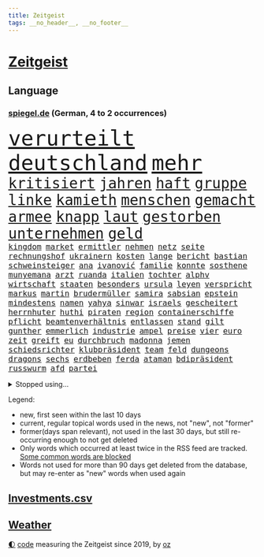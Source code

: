 ```yaml
---
title: Zeitgeist
tags: __no_header__, __no_footer__
---
```


# [Zeitgeist](https://oliz.io/zeitgeist/)

## Language

<h3><a href="https://www.spiegel.de" target="_blank">spiegel.de</a> (German, 4 to 2 occurrences)</h3>
<p style="font-family:monospace">
<span style="font-size:32pt"><a href="news_links.html#verurteilt" class="current">verurteilt</a></span>
<span style="font-size:32pt"><a href="news_links.html#deutschland" class="current">deutschland</a></span>
<span style="font-size:32pt"><a href="news_links.html#mehr" class="current">mehr</a></span>
<br>
<span style="font-size:22pt"><a href="news_links.html#kritisiert" class="current">kritisiert</a></span>
<span style="font-size:22pt"><a href="news_links.html#jahren" class="current">jahren</a></span>
<span style="font-size:22pt"><a href="news_links.html#haft" class="current">haft</a></span>
<span style="font-size:22pt"><a href="news_links.html#gruppe" class="current">gruppe</a></span>
<span style="font-size:22pt"><a href="news_links.html#linke" class="current">linke</a></span>
<span style="font-size:22pt"><a href="news_links.html#kamieth" class="new">kamieth</a></span>
<span style="font-size:22pt"><a href="news_links.html#menschen" class="current">menschen</a></span>
<span style="font-size:22pt"><a href="news_links.html#gemacht" class="current">gemacht</a></span>
<span style="font-size:22pt"><a href="news_links.html#armee" class="current">armee</a></span>
<span style="font-size:22pt"><a href="news_links.html#knapp" class="current">knapp</a></span>
<span style="font-size:22pt"><a href="news_links.html#laut" class="current">laut</a></span>
<span style="font-size:22pt"><a href="news_links.html#gestorben" class="current">gestorben</a></span>
<span style="font-size:22pt"><a href="news_links.html#unternehmen" class="current">unternehmen</a></span>
<span style="font-size:22pt"><a href="news_links.html#geld" class="current">geld</a></span>
<br>
<span style="font-size:12pt"><a href="news_links.html#kingdom" class="current">kingdom</a></span>
<span style="font-size:12pt"><a href="news_links.html#market" class="new">market</a></span>
<span style="font-size:12pt"><a href="news_links.html#ermittler" class="current">ermittler</a></span>
<span style="font-size:12pt"><a href="news_links.html#nehmen" class="current">nehmen</a></span>
<span style="font-size:12pt"><a href="news_links.html#netz" class="current">netz</a></span>
<span style="font-size:12pt"><a href="news_links.html#seite" class="current">seite</a></span>
<span style="font-size:12pt"><a href="news_links.html#rechnungshof" class="new">rechnungshof</a></span>
<span style="font-size:12pt"><a href="news_links.html#ukrainern" class="current">ukrainern</a></span>
<span style="font-size:12pt"><a href="news_links.html#kosten" class="current">kosten</a></span>
<span style="font-size:12pt"><a href="news_links.html#lange" class="current">lange</a></span>
<span style="font-size:12pt"><a href="news_links.html#bericht" class="current">bericht</a></span>
<span style="font-size:12pt"><a href="news_links.html#bastian" class="new">bastian</a></span>
<span style="font-size:12pt"><a href="news_links.html#schweinsteiger" class="new">schweinsteiger</a></span>
<span style="font-size:12pt"><a href="news_links.html#ana" class="new">ana</a></span>
<span style="font-size:12pt"><a href="news_links.html#ivanović" class="new">ivanović</a></span>
<span style="font-size:12pt"><a href="news_links.html#familie" class="current">familie</a></span>
<span style="font-size:12pt"><a href="news_links.html#konnte" class="current">konnte</a></span>
<span style="font-size:12pt"><a href="news_links.html#sosthene" class="new">sosthene</a></span>
<span style="font-size:12pt"><a href="news_links.html#munyemana" class="new">munyemana</a></span>
<span style="font-size:12pt"><a href="news_links.html#arzt" class="current">arzt</a></span>
<span style="font-size:12pt"><a href="news_links.html#ruanda" class="current">ruanda</a></span>
<span style="font-size:12pt"><a href="news_links.html#italien" class="current">italien</a></span>
<span style="font-size:12pt"><a href="news_links.html#tochter" class="current">tochter</a></span>
<span style="font-size:12pt"><a href="news_links.html#alphv" class="new">alphv</a></span>
<span style="font-size:12pt"><a href="news_links.html#wirtschaft" class="current">wirtschaft</a></span>
<span style="font-size:12pt"><a href="news_links.html#staaten" class="current">staaten</a></span>
<span style="font-size:12pt"><a href="news_links.html#besonders" class="current">besonders</a></span>
<span style="font-size:12pt"><a href="news_links.html#ursula" class="current">ursula</a></span>
<span style="font-size:12pt"><a href="news_links.html#leyen" class="current">leyen</a></span>
<span style="font-size:12pt"><a href="news_links.html#verspricht" class="current">verspricht</a></span>
<span style="font-size:12pt"><a href="news_links.html#markus" class="current">markus</a></span>
<span style="font-size:12pt"><a href="news_links.html#martin" class="current">martin</a></span>
<span style="font-size:12pt"><a href="news_links.html#brudermüller" class="new">brudermüller</a></span>
<span style="font-size:12pt"><a href="news_links.html#samira" class="new">samira</a></span>
<span style="font-size:12pt"><a href="news_links.html#sabsian" class="new">sabsian</a></span>
<span style="font-size:12pt"><a href="news_links.html#epstein" class="current">epstein</a></span>
<span style="font-size:12pt"><a href="news_links.html#mindestens" class="current">mindestens</a></span>
<span style="font-size:12pt"><a href="news_links.html#namen" class="current">namen</a></span>
<span style="font-size:12pt"><a href="news_links.html#yahya" class="current">yahya</a></span>
<span style="font-size:12pt"><a href="news_links.html#sinwar" class="current">sinwar</a></span>
<span style="font-size:12pt"><a href="news_links.html#israels" class="current">israels</a></span>
<span style="font-size:12pt"><a href="news_links.html#gescheitert" class="current">gescheitert</a></span>
<span style="font-size:12pt"><a href="news_links.html#herrnhuter" class="new">herrnhuter</a></span>
<span style="font-size:12pt"><a href="news_links.html#huthi" class="new">huthi</a></span>
<span style="font-size:12pt"><a href="news_links.html#piraten" class="new">piraten</a></span>
<span style="font-size:12pt"><a href="news_links.html#region" class="current">region</a></span>
<span style="font-size:12pt"><a href="news_links.html#containerschiffe" class="current">containerschiffe</a></span>
<span style="font-size:12pt"><a href="news_links.html#pflicht" class="current">pflicht</a></span>
<span style="font-size:12pt"><a href="news_links.html#beamtenverhältnis" class="new">beamtenverhältnis</a></span>
<span style="font-size:12pt"><a href="news_links.html#entlassen" class="current">entlassen</a></span>
<span style="font-size:12pt"><a href="news_links.html#stand" class="current">stand</a></span>
<span style="font-size:12pt"><a href="news_links.html#gilt" class="current">gilt</a></span>
<span style="font-size:12pt"><a href="news_links.html#gunther" class="new">gunther</a></span>
<span style="font-size:12pt"><a href="news_links.html#emmerlich" class="new">emmerlich</a></span>
<span style="font-size:12pt"><a href="news_links.html#industrie" class="current">industrie</a></span>
<span style="font-size:12pt"><a href="news_links.html#ampel" class="current">ampel</a></span>
<span style="font-size:12pt"><a href="news_links.html#preise" class="current">preise</a></span>
<span style="font-size:12pt"><a href="news_links.html#vier" class="current">vier</a></span>
<span style="font-size:12pt"><a href="news_links.html#euro" class="current">euro</a></span>
<span style="font-size:12pt"><a href="news_links.html#zeit" class="current">zeit</a></span>
<span style="font-size:12pt"><a href="news_links.html#greift" class="current">greift</a></span>
<span style="font-size:12pt"><a href="news_links.html#eu" class="current">eu</a></span>
<span style="font-size:12pt"><a href="news_links.html#durchbruch" class="current">durchbruch</a></span>
<span style="font-size:12pt"><a href="news_links.html#madonna" class="current">madonna</a></span>
<span style="font-size:12pt"><a href="news_links.html#jemen" class="current">jemen</a></span>
<span style="font-size:12pt"><a href="news_links.html#schiedsrichter" class="current">schiedsrichter</a></span>
<span style="font-size:12pt"><a href="news_links.html#klubpräsident" class="current">klubpräsident</a></span>
<span style="font-size:12pt"><a href="news_links.html#team" class="current">team</a></span>
<span style="font-size:12pt"><a href="news_links.html#feld" class="current">feld</a></span>
<span style="font-size:12pt"><a href="news_links.html#dungeons" class="new">dungeons</a></span>
<span style="font-size:12pt"><a href="news_links.html#dragons" class="new">dragons</a></span>
<span style="font-size:12pt"><a href="news_links.html#sechs" class="current">sechs</a></span>
<span style="font-size:12pt"><a href="news_links.html#erdbeben" class="current">erdbeben</a></span>
<span style="font-size:12pt"><a href="news_links.html#ferda" class="new">ferda</a></span>
<span style="font-size:12pt"><a href="news_links.html#ataman" class="new">ataman</a></span>
<span style="font-size:12pt"><a href="news_links.html#bdipräsident" class="new">bdipräsident</a></span>
<span style="font-size:12pt"><a href="news_links.html#russwurm" class="new">russwurm</a></span>
<span style="font-size:12pt"><a href="news_links.html#afd" class="current">afd</a></span>
<span style="font-size:12pt"><a href="news_links.html#partei" class="current">partei</a></span>
</p>
<details>
<summary>Stopped using...</summary>
<p class="former" style="font-size:12pt">
einiges(1155) atmosphäre(1153) konfrontiert(1153) kritisierte(1153) polizist(1153) soziale(1153) vergeben(1153) völlig(1153) kurzem(1152) twitter(1152) aufgeben(1151) dadurch(1151) diskutieren(1151) registriert(1151) welchem(1151) aufgerufen(1150) beobachtet(1150) entdecken(1150) genommen(1150) heftig(1150) nötig(1150) untersagt(1150) verschiebt(1150) verweigert(1150) amerikaner(1149) gründer(1149) mannes(1149) prüfung(1149) weltweiten(1149) zuversicht(1149) beamte(1148) eskalation(1148) fuß(1148) gestohlen(1148) gutachten(1148) umfeld(1148) wege(1148) ziemlich(1148) abgang(1147) berichterstattung(1147) engagement(1147) gefasst(1147) geholfen(1147) meldete(1147) schaltet(1147) vermutlich(1147) 2000(1146) armut(1146) aussicht(1146) dementiert(1146) dominiert(1146) landen(1146) stimme(1146) strafen(1146) unbekannten(1146) and(1145) berühmt(1145) dauerhaft(1145) demokraten(1145) klimaneutral(1145) saudiarabien(1145) uhr(1145) zverev(1145) präsentieren(1144) spanier(1144) stich(1144) überwinden(1144) bedenken(1143) enttäuscht(1143) mahnt(1143) queen(1143) stürmer(1143) trafen(1143) öffnen(1143) bedeutung(1142) betreiber(1142) kalifornien(1142) nutzer(1142) endgültig(1141) kämpfer(1141) leute(1141) lüge(1141) verändern(1141) wies(1141) deutet(1139) gaben(1139) vorsprung(1139) appell(1137) bekämpfen(1137) hubertus(1137) august(1136) besuchen(1136) nord(1136) üben(1136) distanz(1135) entscheidenden(1135) ii(1135) siegen(1135) kindes(1134) william(1133) belegen(1132) streitet(1131) ähnlich(1129) betont(1128) februar(1128) beschlagnahmt(1126) königin(1125) trauert(1125) ausrüstung(1124) dein(1121) holte(1120) journalist(1120) museum(1120) eigenes(1119) teilnahme(1119) ämter(1118) koalitionspartner(1115) niedrig(1115) besteht(1108) georg(1107) staatlichen(1101) elizabeth(1097) mängel(1085) gelangen(1084) regelmäßig(1084) westliche(1042) carlos(1007) notstand(1001) long(974) unis(966) angebote(965) werte(956) waldbrände(920) videoaufnahmen(914) lehren(911) kolumbien(903) flohen(902) novak(897) zerstörte(888) auswärtige(885) ohnehin(884) djoković(881) kroatien(881) grundsätzlich(879) superstars(857) weibliche(846) zerstörten(845) musks(839) ali(830) realität(830) mike(820) preiserhöhungen(811) getöteten(807) irritiert(806) medwedew(795) ruhestand(785) energiekrise(781) rwe(780) empfehlen(778) hendrik(775) 200000(774) volksverhetzung(772) rosa(769) inklusive(765) hals(764) russisches(753) kürzer(744) gewaltsamen(740) geringer(739) schärfere(735) laura(732) einfacher(731) energiekonzern(729) mache(728) lehrerinnen(724) einziger(722) kretschmann(720) sank(720) lieferung(717) öffentlichrechtlichen(717) pink(714) kriegs(713) kanzlers(708) einrichtungen(702) propaganda(701) inhalte(692) trockenheit(689) desto(687) großbrand(680) explosionen(677) krankheiten(675) filmemacher(673) journalismus(670) westens(665) 40000(654) fluss(636) unmittelbar(634) besetzte(630) hochrangigen(627) nebenbei(627) künstlerin(625) todes(623) töchter(622) bewusst(613) kalt(602) bezeichnen(600) drohe(593) anschuldigungen(590) haare(589) vermisster(583) recherchen(581) verhängnis(575) erfurt(570) konzerte(569) el(566) gefällt(566) viral(566) 1200(561) besitzt(561) mordfall(561) zunahme(556) ramelow(542) verheerend(542) idol(539) grundschule(538) 54(537) valley(534) 86(533) vermissten(532) neustart(528) thüringens(528) geschichtenewsletter(518) demenz(515) kostete(513) kämpferisch(513) vernichtet(509) landwirtschaft(506) scheiterten(496) effekt(490) fronten(490) erhielten(484) notruf(481) werben(479) beseitigt(475) bellingham(467) jude(467) tobias(465) ukrainerusslandnews(465) größeres(462) jüngst(458) klettert(455) bussen(452) feierten(451) gerechtfertigt(451) konten(448) fortschritt(441) beobachter(439) ausgestattet(438) winzer(434) spiegelrecherche(432) kurzen(424) standard(422) entführen(420) immobilienkonzern(420) direktor(418) parolen(418) carter(413) knappe(413) kocht(413) manipuliert(413) ausgegeben(410) angewiesen(407) baustellen(399) eric(390) ausgemacht(387) gleise(386) as(385) transportiert(383) ausharren(382) trotzen(376) 4(375) serben(374) singt(374) gedroht(372) schränken(371) ausgabe(369) djokovic(369) siemens(368) wechselte(368) verdoppeln(367) roland(363) steigern(363) 1991(362) interviews(362) saarlouis(362) verbannt(357) supermarkt(356) begleitung(354) traut(352) opfers(351) erheblichen(350) wiener(348) hürde(346) kandidieren(346) pedro(346) steine(346) leblos(344) aufgefallen(340) gelder(336) lockt(336) bruchteil(335) nhl(335) sensation(334) viertagewoche(334) genehmigungen(333) nepal(333) flasche(329) geschadet(329) überflüssig(329) amtsantritt(328) geschwister(328) christdemokraten(326) reihen(326) prozesse(325) ausstand(324) forscherteam(324) djirsarai(321) fdpgeneralsekretär(321) elektrische(320) heiligen(320) komplizierten(320) herstellers(319) grünenchefin(318) eiltempo(317) profifußball(316) freier(314) ständig(313) erneuter(311) alcaraz(310) konto(309) attackierte(307) autofahren(307) erschüttern(307) leon(306) anderson(305) 5000(304) fridays(304) highlight(304) manöver(304) steigert(303) ausgerufen(302) angestiegen(301) aufbruch(301) bundesweiten(301) gedemütigt(301) dhl(298) eskalierte(297) niederösterreich(297) militäreinsatz(296) azubis(295) aktive(294) insekten(294) stürmte(293) 46(290) berlinkreuzberg(287) coup(287) hitzewelle(284) kommentare(281) toll(281) weltmeisterin(279) leiterin(277) ausflug(276) blüht(275) spiegelreport(275) rio(274) austritt(273) glücklicher(273) sportliche(273) stürme(272) 30000(269) genervt(269) wagenknechts(267) prioritäten(266) begeben(264) trinkwasser(264) akkus(262) germany(260) beeinflussen(259) gewartet(259) saisonstart(259) genaue(254) mutterkonzern(254) regulierung(254) 55jährige(253) baugenehmigungen(252) angelegenheit(251) denkmal(251) hohes(251) tatwaffe(250) wirksam(250) kollidiert(248) daniil(247) france(247) veränderungen(246) wiederwahl(246) fehlern(245) glas(245) brachten(243) ticket(243) wrack(242) taiwans(240) linkspartei(239) zeuge(239) schwachstelle(238) zuständigen(238) prosieben(236) bijan(235) veröffentlichte(233) 33jähriger(232) aufschwung(232) eintreffen(232) solaranlagen(232) linkenchef(231) tauben(231) fraktionen(229) solar(229) turin(226) schulze(223) sponsor(223) wärmepumpe(223) luxus(222) renommierter(222) samuel(222) erforscht(220) gegend(217) chips(216) eingeschlagen(216) sportart(215) vergebung(214) hessens(213) billig(212) kfw(212) spürt(212) eskalieren(211) tennisspielerin(211) testspiel(209) versteckt(209) plastikmüll(208) arktis(207) mischen(207) mohamed(207) radikalisierung(206) ken(204) till(203) waldbränden(203) motorräder(202) strompreise(202) genießen(200) lee(199) beschleunigen(198) drohnenangriffe(198) umbenennung(197) weltwetterorganisation(197) gelände(196) mangelware(195) heiklen(194) naturschutz(193) absetzung(191) kalender(191) uskapitol(191) schwärmt(190) arne(189) blockt(189) flüchtlingszahlen(189) pessimistisch(189) yeboah(188) blume(187) mohammed(187) schläge(187) stichwahl(187) tritte(187) wärme(187) einzusetzen(186) ausschließen(185) pfleger(185) uruguay(185) acker(184) mangelnden(184) qualifiziert(184) unzulässig(184) versagte(184) länderspiel(183) sizilien(182) +(181) herkunft(180) aussah(179) scharfen(179) wuchs(178) zahlungen(178) gespielt(177) nachtzug(177) scott(177) abenteuer(176) ätna(174) schlepper(173) sánchez(173) vorläufigen(173) rumort(172) titelgewinn(172) defizite(171) jannik(171) jet(171) kurve(171) schlagersängerin(171) sinner(171) missstände(170) talente(169) zwanzig(169) 78(168) lindemann(168) rammsteinsänger(168) überprüft(168) abgewehrt(166) faxgeräte(166) made(166) niedergang(163) greta(162) like(162) thunberg(162) busfahrer(161) wiederentdeckt(161) drückt(160) fernwärme(160) richtlinien(160) weile(160) fällig(159) plattformen(158) vorbilder(158) hubert(157) unterhalb(157) vorsaison(156) lebend(155) bahrain(154) erschöpfung(153) exnationalspielerin(153) gentechnik(153) lagerhalle(153) ross(153) vereinen(153) 30jähriger(152) beeinträchtigungen(152) fraktionschefin(152) thriller(152) gleichermaßen(151) hinziehen(151) kuriosen(151) soziologe(151) stellenabbau(151) geparkten(150) hessische(150) benachteiligt(149) geeignet(149) verhandelten(149) eingang(147) flüchtlingen(147) händen(147) saudischer(147) vertrauter(146) masken(145) beliebten(144) mobilfunknetz(144) bewerbungen(143) energy(143) gedauert(143) wählten(143) ecstasy(142) luka(142) länderspielen(142) nahel(142) benötigten(141) verkehrswende(141) besiegen(140) sicheren(140) sauna(139) staatsbesuch(139) vorrücken(139) wichtigstes(139) aufgrund(138) ausgestorben(138) sofortige(137) verwahrt(137) nachvollziehbar(136) syndrom(136) berufsgruppe(135) intensiv(135) belästigungen(134) krankenhauses(134) schwitzen(134) lando(133) norris(133) winzige(133) fashion(132) week(132) wertschätzung(132) k(131) rauf(131) beschimpfungen(129) krähen(129) überragenden(129) mancher(128) russlandpolitik(128) varianten(128) winfried(128) service(127) häfen(126) geistliche(125) handlungsbedarf(125) schrauben(125) wahlkommission(125) angetreten(124) zehnmal(124) aggressives(123) aufgegriffen(123) immobilienmarkt(123) megan(123) forschern(122) skurriler(122) abneigung(121) orientieren(121) ansatz(120) architektur(120) inka(120) oberstes(120) argentinier(119) garantien(119) kranke(119) mächtigsten(119) bayernprofi(118) regierungsbildung(117) signale(117) autofrachter(116) marihuana(116) kapitol(115) fester(114) harmonie(114) unterzahl(114) bereitstellen(113) einbüßen(113) kipppunkt(113) schrecklichen(113) eingeschlossen(112) impfung(112) kamikazedrohnen(112) panama(112) künstlerinnen(110) voigt(110) prüfstand(109) vorrunde(109) ideologie(108) körperliche(108) onlinedating(108) rapinoe(108) erkämpften(107) riskanten(107) straflager(107) loben(106) kraftwerke(105) schach(105) strafrechtlich(105) topteams(105) kiesewetter(104) nationaltrainerin(104) bewaffnet(103) hot(103) recklinghausen(103) tagelangen(103) fußballerin(102) initiatoren(102) luxusautos(102) roderich(102) öffentlicher(102) dfbkader(101) dürfe(101) schmieden(101) us(101) bedenklich(100) fälschung(100) spanischer(100) alaska(99) arbeitsvertrag(99) dialog(99) jüdisches(99) ehrung(98) erfolgreicher(98) inhaber(98) leide(98) rekonstruktion(98) verkehrsunfall(98) 24jährige(97) löscht(97) unterschieden(97) wohnort(97) gebildet(96) zerstreuen(96) hindernis(95) pannen(95) weigerte(95) klimaschützer(94) kreative(94) südfrankreich(94) ausmustern(93) dient(93) journalistinnen(93) stiegen(93) dubiose(92) festnetz(92) künstlerischen(92) lackiert(92) 3300(91) 35000(91) buchautorin(91) teslas(91) unschuld(91) insider(90) legitimität(90) mobiltelefone(89) beute(88) boy(88) clown(88) erzwungenen(88) schutzmaßnahmen(88) verzehr(88) bedürfnisse(87) burkina(87) entwicklungsministerin(87) faso(87) gräueltaten(87) infektionszahlen(87) joseph(87) rki(87) svenja(87) terminen(87) erklommen(86) jared(86) leto(86) sterblichen(86) trotzte(86) verbandspräsidenten(86) bierhoff(85) bundesdatenschutzbeauftragte(85) ferne(85) füllkrug(85) mehrwertsteuersenkung(85) niclas(85) rabe(85) windenergie(85) antisemitischen(84) mittelfeld(84) rufe(84) spieltagen(84) arzneimittelproduktion(83) auswärts(83) kinohit(83) kusseklat(83) lost(83) virales(83) arbeitszeiterfassung(82) gemäß(82) hetzschrift(82) hochstaplers(82) raub(82) ursprünglichen(82) fiat(81) mangelhafte(81) modernisierung(81) scharfschützengewehren(81) schein(81) sitzungen(81) aktienrente(80) drohnenschwärmen(80) jahrelangem(80) johannesburg(80) planung(80) reporters(80) stromkosten(80) würzburg(80) auftaktpleite(79) federt(79) kapitolsturm(79) schärfer(79) schönbohm(79) sogenannter(79) bezahlbare(78) davide(78) engländer(78) jugendstrafe(78) süddeutsche(78) eugesetz(77) festgehaltenen(77) heutzutage(77) joko(77) klaas(77) algorithmen(76) digitaler(76) gleisen(76) hymne(76) misst(76) streeck(76) 76(75) hurra(75) tatverdacht(75) verpflichtungen(75) verschleiern(75) atomkraftwerke(74) gewässern(74) nagel(74) neuling(74) spdgeneralsekretär(74) auschwitz(73) bevorzugung(73) chemieindustrie(73) dringenden(73) eisernen(73) erneuerung(73) gebohrt(73) jubiläum(73) monarchen(73) polizeiwache(73) störte(73) umwerfend(73) berechnen(72) kundinnen(72) dončić(71) festhält(71) gestaltet(71) privatfernsehen(71) staatsschulden(71) verbracht(71) versenkte(71) wemding(71) überrumpelt(71) ausfällen(70) bequem(70) dallas(70) hartmut(70) spannende(70) streamen(70) veranlasst(70) bundesverkehrsminister(69) charité(69) energisch(69) herzprobleme(69) massenproteste(69) mitmenschen(69) rettungsarbeiten(69) sardinien(69) verspätet(69) völkerrecht(69) absolvierte(68) dokumentation(68) gogh(68) irrsinn(68) seehofer(68) straßentunnel(68) usforscher(68) zauberer(68) zugeht(68) 55jähriger(67) chili(67) drakonische(67) hazel(67) nahostexperte(67) rage(67) schlicht(67) bischof(66) friedens(66) güter(66) luxusuhr(66) migrantinnen(66) publikumsliebling(66) rehabilitiert(66) rettungshubschrauber(66) verhalf(66) duo(65) erfolgs(65) hundertjährigen(65) tauchten(65) untergegangen(65) klischee(64) lesung(64) lehramtsstudium(63) nachnominiert(63) tauruswaffen(63) annahme(62) lindert(62) populistische(62) schroff(62) tuvalu(62) whisky(62) expertin(61) harrte(61) matchwinner(61) personenschützer(61) usabgeordnete(61) verbesserte(61) zentralrat(61) befristungen(60) turbulenzen(60) verblüffend(60) 54jähriger(59) norderney(59) sammelklage(59) vervielfacht(59) bundesinnenministerium(58) humoristen(58) längerem(58) meeren(58) spezialkräften(58) weitreichenden(58) abramowitsch(57) befördert(57) busunfall(57) demos(57) fußballeuropameisterschaft(57) oligarch(57) störungen(57) anbau(56) stücke(56) versöhnt(56) veteranentag(56) flüchtig(55) geröll(55) verschlossenen(55) gewünscht(54) hausaufgaben(54) kifirma(54) mitbringen(54) p(54) bahnsteig(53) bahnstrecke(53) experimente(53) manches(53) maximum(53) mitgebrachte(53) waldstück(53) aufgeteilt(52) beherbergen(52) brandstifter(52) eusanktionen(52) gezielte(52) verzweifeln(52) angehende(51) mächtiger(51) vertreibung(51) übernahmen(51) auftakttag(50) cups(50) drehbuchautorin(50) flieht(50) haushälter(50) schulhof(50) zugstrecke(50) blinder(49) kloster(49) trail(49) usstar(49) verschanzt(49) 41jährige(48) abzugeben(48) diplomatie(48) fürst(48) gasfelder(48) lebensgefährte(48) nassen(48) tabellenkeller(48) wütend(48) angestellt(47) bundesstaaten(47) lawrence(47) verschreckt(47) vorführt(47) díaz(46) gerechnet(46) scharen(46) silicon(46) finals(45) fuhren(45) preisträger(45) rechtsstaat(45) bundestagspräsidentin(44) butler(44) bärbel(44) furore(44) fünfjährigen(44) gesiegt(44) hackerangriff(44) insektensterben(44) radikaler(44) reaktiviert(44) spielfeld(44) zeitverschwendung(44) jordanien(43) repräsentantenhaus(43) schuften(43) versetzung(43) wohlbefinden(43) fassade(42) gespeichert(42) guerreiro(42) preisdeckel(42) raphaël(42) sicherheitsvorkehrungen(42) gummersbach(41) hurricane(41) vielfältig(41) kopfverletzungen(40) mehrarbeit(40) rebellieren(40) schmerzt(40) wunderschönen(40) 24jähriger(39) abscheuliche(39) förderbank(39) elbtunnel(38) eubeitritt(38) großzügigen(38) konkurrieren(38) mittelfeldspieler(38) reagierten(38) rechtspopulistische(38) wiedervereinigung(38) überraschende(38) asylbewerberunterkunft(37) heuferumlauf(37) präsidentenamt(37) umfang(37) beherrschen(36) hamasmitglieder(36) terroristische(36) thronfolger(36) weltordnung(36) überdurchschnittliches(36) cricketwm(35) israel/gaza(35) mordverdacht(35) ndr(35) autozulieferer(34) bejubeln(34) blutvergießen(34) cornelia(34) israelfeindliche(34) mesut(34) neukölln(34) sz(34) bewegenden(33) draisaitl(33) edmonton(33) eingefahren(33) oilers(33) parallele(33) riegelt(33) stabilität(33) erwürgt(32) gwyneth(32) horrende(32) interne(32) paltrow(32) panzerabwehrrakete(32) server(32) sportwagen(32) tödliches(32) wahlgang(32) 1926(31) adami(31) bombardement(31) container(31) entstehung(31) macallan(31) palästinenserin(31) raketenangriffen(31) rechtsextrem(31) vorrat(31) antiisraeldemo(30) beteuert(30) gescheiterte(30) israelgaza(30) maren(30) muslimischen(30) nächten(30) sicherheitsexperten(30) kehrte(29) solidarisieren(29) weiden(29) abtreten(28) passenden(28) spiegelreporterin(28) verfassungswidrig(28) engen(27) geschleust(27) greifswald(27) remmos(27) wackeln(27) 20jährigen(26) fußballemqualifikation(26) oberstdorf(26) seeleute(26) verlauf(26) zeitfenster(26) attest(25) einwohnern(25) holger(25) jüdinnen(25) nationalteams(25) rafah(25) rune(25) schlimmen(25) tennisprofi(25) tvjournalist(25) ärztliches(25) ausverkaufte(24) bahndamm(24) existenzrecht(24) hess(24) inneneinrichtung(24) nacktem(24) oberkörper(24) patriots(24) schleuserrings(24) sportgerichtshof(24) tabellenplatz(24) topmanager(24) tories(24) business(23) debattieren(23) entwicklungs(23) höchstem(23) missglückten(23) oberhalb(23) proiranische(23) situationen(23) trällern(23) tunnelsystem(23) umweltschäden(23) anfällig(22) auflöst(22) ausruf(22) eignen(22) vertuscht(22) ansichten(21) applezulieferer(21) blamage(21) foxconn(21) grönemeyer(21) mitverantwortung(21) rechtsrockkonzert(21) rückte(21) solo(21) verwenden(21) verzaubert(21) ablösung(20) anleihen(20) beihilfe(20) beirut(20) hamasterrorangriff(20) verschollenes(20) antisemitischem(19) sonderzahlung(19) wandergruppe(19) alaa(18) betroffener(18) elektrowende(18) frachterkollision(18) glyphosat(18) glyphosatprozess(18) koordinator(18) millionenschatz(18) mindeststeuer(18) unterzeichner(18) verletze(18) abgefahren(17) aggressiver(17) aufzeichnungen(17) charts(17) europäischer(17) toben(17) tochterfirma(17) auftraggeber(16) blutdruck(16) buchs(16) guardian(16) hamasstellungen(16) konzepte(16) mangelndes(16) woanders(16) angeschlagene(15) atef(15) dichtmachen(15) präsidentschaftsbewerbung(15) schmutzige(15) seepferdchen(15) unkrautvernichter(15) enthüllungen(14) quadrat(14) schalten(14) verkommen(14) ware(14) aktionäre(13) aufschluss(13) bedingt(13) erdogan(13) kliniken(13) patzt(13) umweltfragen(13) abzuwenden(12) berühmter(12) gibt's(12) protestmarsch(12) spätestens(12) streaming(12) windkraftkrise(12) anwar(11) dauerrivalen(11) ghazi(11) komfortzone(11) stefanos(11)
</p>
</details>
<p>Legend:
<ul>
<li><span class="new">new</span>, first seen within the last 10 days</li>
<li><span class="current">current</span>, regular topical words used in the news, not "new", not "former"</li>
<li><span class="former">former(days span relevant)</span>, not used in the last 30 days, but still re-occurring enough to not get deleted</li>
<li>Only words which occurred at least twice in the RSS feed are tracked. <a href="language/filters.py">Some common words are blocked</a></li>
<li>Words not used for more than 90 days get deleted from the database, but may re-enter as "new" words when used again</li>
</ul>
</p>

## [Investments](investments.html)[.csv](investments.csv)

## [Weather](weather.html)

<footer>
<a href="javascript:toggleTheme()" class="nav">🌓</a>
<a href="https://github.com/ooz/zeitgeist">code</a> measuring the Zeitgeist since 2019, by <a href="https://oliz.io">oz</a>
</footer>
